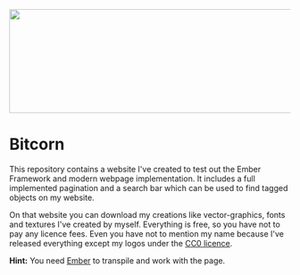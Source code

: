 <img src="https://github.com/AlexanderMattheis/Bitcorn/blob/master/bitcorn_logo.png" width="512" height="186">

# Bitcorn
This repository contains a website I've created to test out the Ember Framework
and modern webpage implementation. It includes a full implemented pagination
and a search bar which can be used to find tagged objects on my website.

On that website you can download my creations like vector-graphics,
fonts and textures I've created by myself. Everything is free,
so you have not to pay any licence fees. Even you have not
to mention my name because I've released everything 
except my logos under the [CC0 licence](https://creativecommons.org/publicdomain/zero/1.0/).

**Hint:** You need [Ember](https://www.emberjs.com/) to transpile and work with the page.
